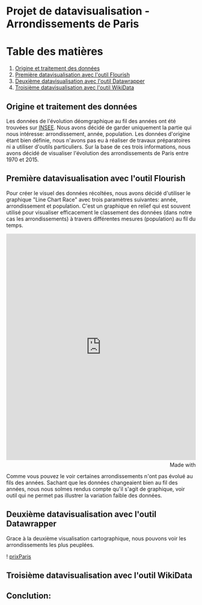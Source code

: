 # Projet de datavisualisation - Arrondissements de Paris

[logo]: https://github.com/adam-p/markdown-here/raw/master/src/common/images/icon48.png "Logo Title Text 2"

# Table des matières

1. [Origine et traitement des données](##OrigineEtTraitemenDesDonnées)
2. [Première datavisualisation avec l'outil Flourish](##1datavizFlourish)
3. [Deuxième datavisualisation avec l'outil Datawrapper](##2datavizDatawrapper)
4. [Troisième datavisualisation avec l'outil WikiData](##3datavizWikiData)

## Origine et traitement des données

Les données de l'évolution déomgraphique au fil des années ont été trouvées sur [INSEE](https://www.insee.fr/fr/statistiques/4515941#consulter). Nous avons décidé de garder uniquement la partie qui nous intéresse: arrondissement, année, population. Les données d'origine étant bien définie, nous n'avons pas eu à réaliser de travaux préparatoires ni a utiliser d'outils particuliers. Sur la base de ces trois informations, nous avons décidé de visualiser l'évolution des arrondissements de Paris entre 1970 et 2015.

## Première datavisualisation avec l'outil Flourish

Pour créer le visuel des données récoltées, nous avons décidé d'utiliser le graphique  "Line Chart Race" avec trois paramètres suivantes: année, arrondissement et population. C'est un graphique en relief qui est souvent utilisé pour visualiser efficacement le classement des données (dans notre cas les arrondissements) à travers différentes mesures (population) au fil du temps. 

<iframe src='https://flo.uri.sh/visualisation/4874798/embed' title='Interactive or visual content' frameborder='0' scrolling='no' style='width:100%;height:600px;'></iframe><div style='width:100%!;margin-top:4px!important;text-align:right!important;'><a class='flourish-credit' href='https://public.flourish.studio/visualisation/4874798/?utm_source=embed&utm_campaign=visualisation/4874798' target='_top' style='text-decoration:none!important'><img alt='Made with Flourish' src='https://public.flourish.studio/resources/made_with_flourish.svg' style='width:105px!important;height:16px!important;border:none!important;margin:0!important;'> </a></div>

Comme vous pouvez le voir certaines arrondissements n'ont pas évolué au fils des années. Sachant que les données changeaient bien au fil des années, nous nous solmes rendus compte qu'il s'agit de graphique, voir outil qui ne permet pas illustrer la variation faible des données.

## Deuxième datavisualisation avec l'outil Datawrapper

Grace à la deuxième visualisation cartographique, nous pouvons voir les arrondissements les plus peuplées.

! [prixParis](HistoriquedesprixaumappartementsanciensParispararrdt.pdf)

## Troisième datavisualisation avec l'outil WikiData

## Conclution:


